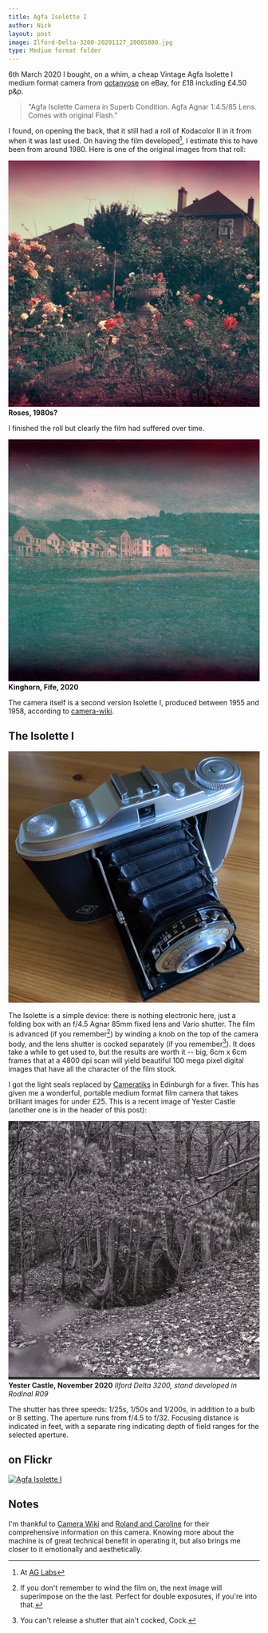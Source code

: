 ```yaml
---
title: Agfa Isolette I
author: Nick
layout: post
image: Ilford-Delta-3200-20201127_20085880.jpg
type: Medium format folder
---
```


6th March 2020 I bought, on a whim, a cheap Vintage Agfa Isolette I medium format camera from [gotanyose](https://www.ebay.com/usr/gotanyose) on eBay, for £18 including £4.50 p&p.

> "Agfa Isolette Camera in Superb Condition. Agfa Agnar 1:4.5/85 Lens. Comes with original Flash.” 

I found, on opening the back, that it still had a roll of Kodacolor II in it from when it was last used. On having the film developed[^ag], I estimate this to have been from around 1980. Here is one of the original images from that roll:

[^ag]: At [AG Labs](https://www.ag-photolab.co.uk/)

![](/img/20-3-20-KodacolorII-1.jpg)
**Roses, 1980s?**

I finished the roll but clearly the film had suffered over time.

![](/img/20-3-20-KodacolorII-10.jpg)
**Kinghorn, Fife, 2020**

The camera itself is a second version Isolette I, produced between 1955 and 1958, according to [camera-wiki](http://camera-wiki.org/wiki/Isolette#Isolette_I).

## The Isolette I
![](/img/Isolette.jpg)

The Isolette is a simple device: there is nothing electronic here, just a folding box with an f/4.5 Agnar 85mm fixed lens and Vario shutter. The film is advanced (if you remember[^arse1]) by winding a knob on the top of the camera body, and the lens shutter is cocked separately (if you remember[^arse2]). It does take a while to get used to, but the results are worth it -- big, 6cm x 6cm frames that at a 4800 dpi scan will yield beautiful 100 mega pixel digital images that have all the character of the film stock.

I got the light seals replaced by [Cameratiks](https://www.cameratiks.co.uk/) in Edinburgh for a fiver. This has given me a wonderful, portable medium format film camera that takes brilliant images for under £25. This is a recent image of Yester Castle (another one is in the header of this post):

![](/img/Ilford-Delta-3200-20201127_20114793.jpg)
**Yester Castle, November 2020** *Ilford Delta 3200, stand developed in Rodinal R09*

The shutter has three speeds: 1/25s, 1/50s and 1/200s, in addition to a bulb or B setting. The aperture runs from f/4.5 to f/32. Focusing distance is indicated in feet, with a separate ring indicating depth of field ranges for the selected aperture.

## on Flickr
<a data-flickr-embed="true" href="https://www.flickr.com/photos/mrhood/albums/72157717287942686" title="Agfa Isolette I"><img src="https://live.staticflickr.com/65535/49663288168_142911202f_z.jpg" width="640" height="480" alt="Agfa Isolette I"></a><script async src="//embedr.flickr.com/assets/client-code.js" charset="utf-8"></script>

## Notes
I'm thankful to [Camera Wiki](http://camera-wiki.org/wiki/Isolette#Isolette_I) and [Roland and Caroline](http://www.rolandandcaroline.co.uk/isolettei/isolettei.html) for their comprehensive information on this camera. Knowing more about the machine is of great technical benefit in operating it, but also brings me closer to it emotionally and aesthetically.

[^arse1]: If you don't remember to wind the film on, the next image will superimpose on the the last. Perfect for double exposures, if you're into that.

[^arse2]: You can't release a shutter that ain't cocked, Cock.

